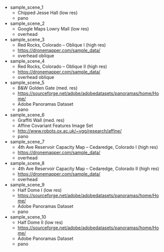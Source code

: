 * sample_scene_1 
  * Chipped Jesse Hall (low res)
  * pano
* sample_scene_2
  * Google Maps Lowry Mall (low res)
  * overhead
* sample_scene_3 
  * Red Rocks, Colorado – Oblique I (high res) 
  * https://dronemapper.com/sample_data/
  * overhead oblique
* sample_scene_4 
  * Red Rocks, Colorado – Oblique II (high res) 
  * https://dronemapper.com/sample_data/
  * overhead oblique
* sample_scene_5 
  * B&W Golden Gate (med. res) 
  * https://sourceforge.net/adobe/adobedatasets/panoramas/home/Home/
  * Adobe Panoramas Dataset
  * pano
* sample_scene_6 
  * Graffiti Wall (med. res)
  * Affine Covariant Features Image Set
  * http://www.robots.ox.ac.uk/~vgg/research/affine/
  * pano
* sample_scene_7 
  * 4th Ave Reservoir Capacity Map – Cedaredge, Colorado I (high res)
  * https://dronemapper.com/sample_data/
  * overhead
* sample_scene_8
  * 4th Ave Reservoir Capacity Map – Cedaredge, Colorado II (high res)
  * https://dronemapper.com/sample_data/
  * overhead
* sample_scene_9
  * Half Dome I (low res) 
  * https://sourceforge.net/adobe/adobedatasets/panoramas/home/Home/
  * Adobe Panoramas Dataset
  * pano
* sample_scene_10
  * Half Dome II (low res) 
  * https://sourceforge.net/adobe/adobedatasets/panoramas/home/Home/
  * Adobe Panoramas Dataset
  * pano
